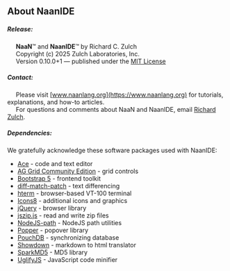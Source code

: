 About NaanIDE
-----


##### Release:
     **NaaN**™ and **NaanIDE**™ by Richard C. Zulch  
     Copyright (c) 2025 Zulch Laboratories, Inc.  
     Version 0.10.0+1 — published under the [MIT License](https://mit-license.org/)

##### Contact:
     Please visit [www.naanlang.org](https://www.naanlang.org) for tutorials, explanations, and how-to articles.  
     For questions and comments about NaaN and NaanIDE, email [Richard Zulch](mailto:naanlang@zulchlabs.com).

##### Dependencies:
We gratefully acknowledge these software packages used with NaanIDE:

- [Ace](https://ace.c9.io/) - code and text editor
- [AG Grid Community Edition](https://www.ag-grid.com/) - grid controls
- [Bootstrap 5](https://getbootstrap.com/) - frontend toolkit
- [diff-match-patch](https://github.com/google/diff-match-patch) - text differencing
- [hterm](https://hterm.org/) - browser-based VT-100 terminal
- [Icons8](https://icons8.com/) - additional icons and graphics
- [jQuery](https://jquery.com/) - browser library
- [jszip.js](http://stuartk.com/jszip) - read and write zip files
- [NodeJS-path](https://nodejs.org/) - NodeJS path utilities
- [Popper](https://popper.js.org/) - popover library
- [PouchDB](https://pouchdb.com/) - synchronizing database
- [Showdown](http://showdownjs.com/) - markdown to html translator
- [SparkMD5](https://github.com/satazor/js-spark-md5) - MD5 library
- [UglifyJS](https://github.com/mishoo/UglifyJS) - JavaScript code minifier
